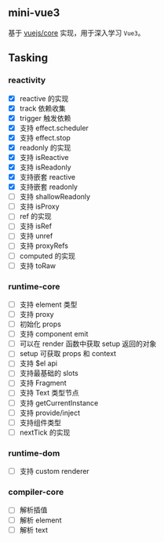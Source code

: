 ## mini-vue3

基于 [vuejs/core](https://github.com/vuejs/core) 实现，用于深入学习 `Vue3`。

## Tasking

### reactivity

- [x] reactive 的实现
- [x] track 依赖收集
- [x] trigger 触发依赖
- [x] 支持 effect.scheduler
- [x] 支持 effect.stop
- [x] readonly 的实现
- [x] 支持 isReactive
- [x] 支持 isReadonly
- [x] 支持嵌套 reactive
- [x] 支持嵌套 readonly
- [ ] 支持 shallowReadonly
- [ ] 支持 isProxy
- [ ] ref 的实现
- [ ] 支持 isRef
- [ ] 支持 unref
- [ ] 支持 proxyRefs
- [ ] computed 的实现
- [ ] 支持 toRaw

### runtime-core

- [ ] 支持 element 类型
- [ ] 支持 proxy
- [ ] 初始化 props
- [ ] 支持 component emit
- [ ] 可以在 render 函数中获取 setup 返回的对象
- [ ] setup 可获取 props 和 context
- [ ] 支持 $el api
- [ ] 支持最基础的 slots
- [ ] 支持 Fragment
- [ ] 支持 Text 类型节点
- [ ] 支持 getCurrentInstance
- [ ] 支持 provide/inject
- [ ] 支持组件类型
- [ ] nextTick 的实现

### runtime-dom

- [ ] 支持 custom renderer

### compiler-core

- [ ] 解析插值
- [ ] 解析 element
- [ ] 解析 text
